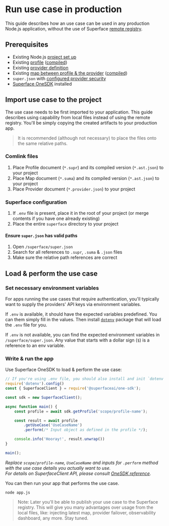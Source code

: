 # Run use case in production

This guide describes how an use case can be used in any production Node.js application, without the use of Superface [remote registry](https://superface.ai/catalog).

## Prerequisites

- Existing Node.js [project set up](/guides/setup-the-environment)
- Existing [profile](#todo) ([compiled](/guides/run-and-test#compile-comlink-documents))
- Existing [provider definition](#todo)
- Existing [map between profile & the provider](#todo) ([compiled](/guides/run-and-test#compile-comlink-documents))
- `super.json` with [configured provider security](/guides/run-and-test#configure-security)
- [Superface OneSDK](#todo) installed

## Import use case to the project

The use case needs to be first imported to your application. This guide describes using capability from local files instead of using the remote registry. You'll be simply copying the created artifacts to your production app.

> It is recommended (although not necessary) to place the files onto the same relative paths.

### Comlink files

1. Place Profile document (`*.supr`) and its compiled version (`*.ast.json`) to your project
2. Place Map document (`*.suma`) and its compiled version (`*.ast.json`) to your project
3. Place Provider document (`*.provider.json`) to your project

### Superface configuration

1. If `.env` file is present, place it in the root of your project (or merge contents if you have one already existing)
2. Place the entire `superface` directory to your project


#### Ensure `super.json` has valid paths

1. Open `/superface/super.json`
2. Search for all references to `.supr`, `.suma` & `.json` files
3. Make sure the relative path references are correct

## Load & perform the use case

### Set necessary environment variables

For apps running the use cases that require authentication, you'll typically want to supply the providers' API keys via environment variables.

If `.env` is available, it should have the expected variables predefined. You can them simply fill in the values. Then install [`dotenv`](https://www.npmjs.com/package/dotenv) package that will load the `.env` file for you. 

If `.env` is not available, you can find the expected environment variables in `/superface/super.json`. Any value that starts with a dollar sign (`$`) is a reference to an env variable.

### Write & run the app

Use Superface OneSDK to load & perform the use case:

```javascript title="app.js" {8,11,12}
// If you're using .env file, you should also install and init `dotenv` package
require('dotenv').config()
const { SuperfaceClient } = require('@superfaceai/one-sdk');

const sdk = new SuperfaceClient();

async function main() {
	const profile = await sdk.getProfile('scope/profile-name');

	const result = await profile
		.getUseCase('UseCaseName')
		.perform(/* Input object as defined in the profile */);

	console.info('Hooray!', result.unwrap())
}

main();

```

_Replace `scope/profile-name`, `UseCaseName` and inputs for `.perform` method with the use case details you actually want to use.<br />For details on SuperfaceClient API, please consult [OneSDK reference](#todo)._

You can then run your app that performs the use case.

```shell
node app.js
```

> Note: Later you'll be able to publish your use case to the Superface registry. This will give you many advantages over usage from the local files, like: injecting latest map, provider failover, observability dashboard, any more. Stay tuned.


